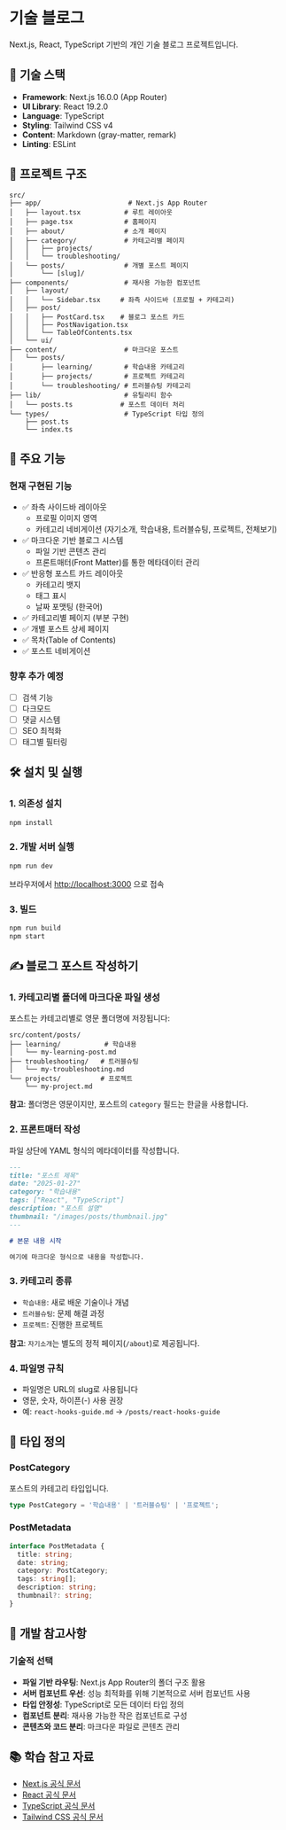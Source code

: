 # 기술 블로그

Next.js, React, TypeScript 기반의 개인 기술 블로그 프로젝트입니다.

## 🚀 기술 스택

- **Framework**: Next.js 16.0.0 (App Router)
- **UI Library**: React 19.2.0
- **Language**: TypeScript
- **Styling**: Tailwind CSS v4
- **Content**: Markdown (gray-matter, remark)
- **Linting**: ESLint

## 📁 프로젝트 구조

```
src/
├── app/                      # Next.js App Router
│   ├── layout.tsx           # 루트 레이아웃
│   ├── page.tsx             # 홈페이지
│   ├── about/               # 소개 페이지
│   ├── category/            # 카테고리별 페이지
│   │   ├── projects/
│   │   └── troubleshooting/
│   └── posts/               # 개별 포스트 페이지
│       └── [slug]/
├── components/              # 재사용 가능한 컴포넌트
│   ├── layout/
│   │   └── Sidebar.tsx     # 좌측 사이드바 (프로필 + 카테고리)
│   ├── post/
│   │   ├── PostCard.tsx    # 블로그 포스트 카드
│   │   ├── PostNavigation.tsx
│   │   └── TableOfContents.tsx
│   └── ui/
├── content/                 # 마크다운 포스트
│   └── posts/
│       ├── learning/        # 학습내용 카테고리
│       ├── projects/        # 프로젝트 카테고리
│       └── troubleshooting/ # 트러블슈팅 카테고리
├── lib/                     # 유틸리티 함수
│   └── posts.ts            # 포스트 데이터 처리
└── types/                   # TypeScript 타입 정의
    ├── post.ts
    └── index.ts
```

## 🎨 주요 기능

### 현재 구현된 기능

- ✅ 좌측 사이드바 레이아웃
  - 프로필 이미지 영역
  - 카테고리 네비게이션 (자기소개, 학습내용, 트러블슈팅, 프로젝트, 전체보기)
- ✅ 마크다운 기반 블로그 시스템
  - 파일 기반 콘텐츠 관리
  - 프론트매터(Front Matter)를 통한 메타데이터 관리
- ✅ 반응형 포스트 카드 레이아웃
  - 카테고리 뱃지
  - 태그 표시
  - 날짜 포맷팅 (한국어)
- ✅ 카테고리별 페이지 (부분 구현)
- ✅ 개별 포스트 상세 페이지
- ✅ 목차(Table of Contents)
- ✅ 포스트 네비게이션

### 향후 추가 예정

- [ ] 검색 기능
- [ ] 다크모드
- [ ] 댓글 시스템
- [ ] SEO 최적화
- [ ] 태그별 필터링

## 🛠️ 설치 및 실행

### 1. 의존성 설치

```bash
npm install
```

### 2. 개발 서버 실행

```bash
npm run dev
```

브라우저에서 [http://localhost:3000](http://localhost:3000) 으로 접속

### 3. 빌드

```bash
npm run build
npm start
```

## ✍️ 블로그 포스트 작성하기

### 1. 카테고리별 폴더에 마크다운 파일 생성

포스트는 카테고리별로 영문 폴더명에 저장됩니다:

```
src/content/posts/
├── learning/           # 학습내용
│   └── my-learning-post.md
├── troubleshooting/   # 트러블슈팅
│   └── my-troubleshooting.md
└── projects/          # 프로젝트
    └── my-project.md
```

**참고**: 폴더명은 영문이지만, 포스트의 `category` 필드는 한글을 사용합니다.

### 2. 프론트매터 작성

파일 상단에 YAML 형식의 메타데이터를 작성합니다.

```markdown
---
title: "포스트 제목"
date: "2025-01-27"
category: "학습내용"
tags: ["React", "TypeScript"]
description: "포스트 설명"
thumbnail: "/images/posts/thumbnail.jpg"
---

# 본문 내용 시작

여기에 마크다운 형식으로 내용을 작성합니다.
```

### 3. 카테고리 종류

- `학습내용`: 새로 배운 기술이나 개념
- `트러블슈팅`: 문제 해결 과정
- `프로젝트`: 진행한 프로젝트

**참고**: `자기소개`는 별도의 정적 페이지(`/about`)로 제공됩니다.

### 4. 파일명 규칙

- 파일명은 URL의 slug로 사용됩니다
- 영문, 숫자, 하이픈(-) 사용 권장
- 예: `react-hooks-guide.md` → `/posts/react-hooks-guide`

## 📝 타입 정의

### PostCategory

포스트의 카테고리 타입입니다.

```typescript
type PostCategory = '학습내용' | '트러블슈팅' | '프로젝트';
```

### PostMetadata

```typescript
interface PostMetadata {
  title: string;
  date: string;
  category: PostCategory;
  tags: string[];
  description: string;
  thumbnail?: string;
}
```

## 🎯 개발 참고사항

### 기술적 선택
- **파일 기반 라우팅**: Next.js App Router의 폴더 구조 활용
- **서버 컴포넌트 우선**: 성능 최적화를 위해 기본적으로 서버 컴포넌트 사용
- **타입 안정성**: TypeScript로 모든 데이터 타입 정의
- **컴포넌트 분리**: 재사용 가능한 작은 컴포넌트로 구성
- **콘텐츠와 코드 분리**: 마크다운 파일로 콘텐츠 관리

## 📚 학습 참고 자료

- [Next.js 공식 문서](https://nextjs.org/docs)
- [React 공식 문서](https://react.dev)
- [TypeScript 공식 문서](https://www.typescriptlang.org/docs)
- [Tailwind CSS 공식 문서](https://tailwindcss.com/docs)